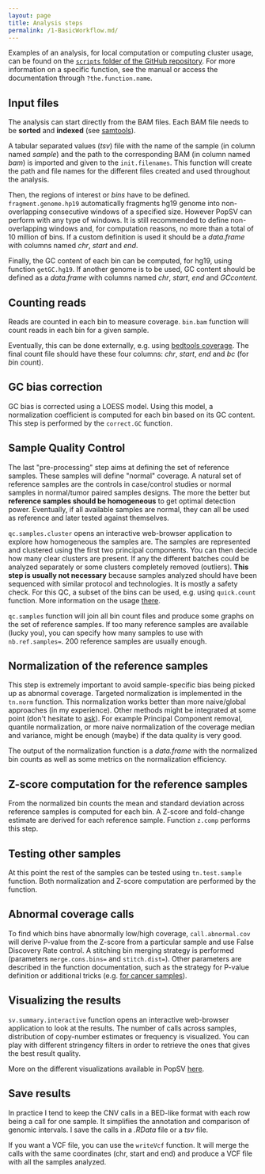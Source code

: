 ```yaml
---
layout: page
title: Analysis steps
permalink: /1-BasicWorkflow.md/
---
```


Examples of an analysis, for local computation or computing cluster usage, can be found on the [`scripts` folder of the GitHub repository](https://github.com/jmonlong/PopSV/tree/master/scripts). For more information on a specific function, see the manual or access the documentation through `?the.function.name`.

## Input files
The analysis can start directly from the BAM files. Each BAM file needs to be **sorted** and **indexed** (see [samtools](http://www.htslib.org/)).

A tabular separated values (*tsv*) file with the name of the sample (in column named *sample*) and the path to the corresponding BAM (in column named *bam*) is imported and  given to the `init.filenames`. This function will create the path and file names for the different files created and used throughout the analysis.

Then, the regions of interest or *bins* have to be defined. `fragment.genome.hp19` automatically fragments hg19 genome into non-overlapping consecutive windows of a specified size. However PopSV can perform with any type of windows. It is still recommended to define non-overlapping windows and, for computation reasons, no more than a total of 10 million of bins. If a custom definition is used it should be a *data.frame* with columns named *chr*, *start* and *end*.

Finally, the GC content of each bin can be computed, for hg19, using function `getGC.hg19`. If another genome is to be used, GC content should be defined as a *data.frame* with columns named *chr*, *start*, *end* and *GCcontent*.

## Counting reads
Reads are counted in each bin to measure coverage. `bin.bam` function will count reads in each bin for a given sample.

Eventually, this can be done externally, e.g. using [bedtools coverage](http://bedtools.readthedocs.org/en/latest/content/tools/coverage.html). The final count file should have these four columns: *chr*, *start*, *end* and *bc* (for *b*in *c*ount).

## GC bias correction
GC bias is corrected using a LOESS model. Using this model, a normalization coefficient is computed for each bin based on its GC content. This step is performed by the `correct.GC` function.

## Sample Quality Control
The last "pre-processing" step aims at defining the set of reference samples. These samples will define "normal" coverage. A natural set of reference samples are the controls in case/control studies or normal samples in normal/tumor paired samples designs. The more the better but **reference samples should be homogeneous** to get optimal detection power. Eventually, if all available samples are normal, they can all be used as reference and later tested against themselves. 

`qc.samples.cluster` opens an interactive web-browser application to explore how homogeneous the samples are. The samples are represented and clustered using the first two principal components. You can then decide how many clear clusters are present. If any the different batches could be analyzed separately or some clusters completely removed (outliers). **This step is usually not necessary** because samples analyzed should have been sequenced with similar protocol and technologies. It is mostly a safety check. For this QC, a subset of the bins can be used, e.g. using `quick.count` function. More information on the usage [there](3-Visualization.md#data-quality-before-analysis).

`qc.samples` function will join all bin count files and produce some graphs on the set of reference samples. If too many reference samples are available (lucky you), you can specify how many samples to use with `nb.ref.samples=`. 200 reference samples are usually enough.

## Normalization of the reference samples

This step is extremely important to avoid sample-specific bias being picked up as abnormal coverage. Targeted normalization is implemented in the `tn.norm` function. This normalization works better than more naive/global approaches (in my experience). Other methods might be integrated at some point (don't hesitate to [ask](https://github.com/jmonlong/PopSV/issues)). For example Principal Component removal, quantile normalization, or more naive normalization of the coverage median and variance, might be enough (maybe) if the data quality is very good.

The output of the normalization function is a *data.frame* with the normalized bin counts as well as some metrics on the normalization efficiency.

## Z-score computation for the reference samples

From the normalized bin counts the mean and standard deviation across reference samples is computed for each bin. A Z-score and fold-change estimate are derived for each reference sample. Function `z.comp` performs this step.

## Testing other samples

At this point the rest of the samples can be tested using `tn.test.sample` function. Both normalization and Z-score computation are performed by the function.

## Abnormal coverage calls
To find which bins have abnormally low/high coverage, `call.abnormal.cov` will derive P-value from the Z-score from a particular sample and use False Discovery Rate control. A stitching bin merging strategy is performed (parameters `merge.cons.bins=` and `stitch.dist=`). Other parameters are described in the function documentation, such as the strategy for P-value definition or additional tricks (e.g. [for cancer samples](4-Cancer.md)). 

## Visualizing the results
`sv.summary.interactive` function opens an interactive web-browser application to look at the results. The number of calls across samples, distribution of copy-number estimates or frequency is visualized. You can play with different stringency filters in order to retrieve the ones that gives the best result quality.

More on the different visualizations available in PopSV [here](3-Visualization.md).

## Save results

In practice I tend to keep the CNV calls in a BED-like format with each row being a call for one sample. It simplifies the annotation and comparison of genomic intervals. I save the calls in a *.RData* file or a *tsv* file.

If you want a VCF file, you can use the `writeVcf` function. It will merge the calls with the same coordinates (chr, start and end) and produce a VCF file with all the samples analyzed.

